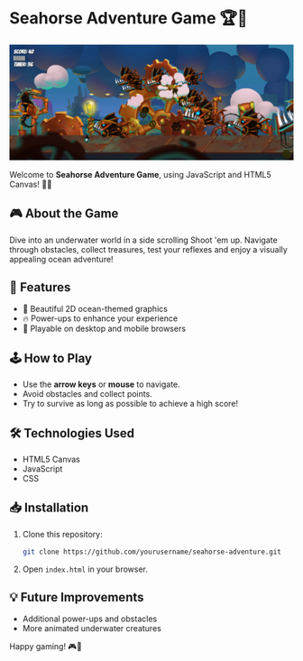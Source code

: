 # Seahorse Adventure Game 🏆🌊

![Seahorse Adventure](Screenshot2025-02-27142544.png)

Welcome to **Seahorse Adventure Game**, using JavaScript and HTML5 Canvas! 🐠🌊

## 🎮 About the Game
Dive into an underwater world in a side scrolling Shoot 'em up. Navigate through obstacles, collect treasures, test your reflexes and enjoy a visually appealing ocean adventure!

## 🚀 Features
- 🎨 Beautiful 2D ocean-themed graphics
- 🔥 Power-ups to enhance your experience
- 📱 Playable on desktop and mobile browsers

## 🕹️ How to Play
- Use the **arrow keys** or **mouse** to navigate.
- Avoid obstacles and collect points.
- Try to survive as long as possible to achieve a high score!

## 🛠️ Technologies Used
- HTML5 Canvas
- JavaScript
- CSS

## 📥 Installation
1. Clone this repository:
   ```sh
   git clone https://github.com/yourusername/seahorse-adventure.git
   ```
2. Open `index.html` in your browser.

## 💡 Future Improvements
- Additional power-ups and obstacles
- More animated underwater creatures

Happy gaming! 🎮🐠

